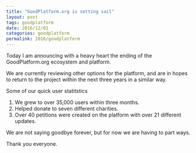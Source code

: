 ```yaml
---
title: "GoodPlatform.org is setting sail" 
layout: post
tags: goodplatform
date: 2016/12/01
categories: goodplatform
permalink: 2016/goodplatform
---
```


Today I am announcing with a heavy heart the ending of the GoodPlatform.org ecosystem and platform.

We are currently reviewing other options for the platform, and are in hopes to return to the project within the next three years in a similar way. 

Some of our quick user statitstics

1. We grew to over 35,000 users within three months. 
2. Helped donate to seven different charities.
3. Over 40 petitions were created on the platform with over 21 different updates. 

We are not saying goodbye forever, but for now we are having to part ways. 

Thank you everyone. 